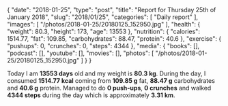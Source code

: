 {
    "date": "2018-01-25",
    "type": "post",
    "title": "Report for Thursday 25th of January 2018",
    "slug": "2018\/01\/25",
    "categories": [
        "Daily report"
    ],
    "images": [
        "\/photos\/2018-01-25\/20180125_152950.jpg"
    ],
    "health": {
        "weight": 80.3,
        "height": 173,
        "age": 13553
    },
    "nutrition": {
        "calories": 1514.77,
        "fat": 109.85,
        "carbohydrates": 88.47,
        "protein": 40.6
    },
    "exercise": {
        "pushups": 0,
        "crunches": 0,
        "steps": 4344
    },
    "media": {
        "books": [],
        "podcast": [],
        "youtube": [],
        "movies": [],
        "photos": [
            "\/photos\/2018-01-25\/20180125_152950.jpg"
        ]
    }
}

Today I am <strong>13553 days</strong> old and my weight is <strong>80.3 kg</strong>. During the day, I consumed <strong>1514.77 kcal</strong> coming from <strong>109.85 g</strong> fat, <strong>88.47 g</strong> carbohydrates and <strong>40.6 g</strong> protein. Managed to do <strong>0 push-ups</strong>, <strong>0 crunches</strong> and walked <strong>4344 steps</strong> during the day which is approximately <strong>3.31 km</strong>.